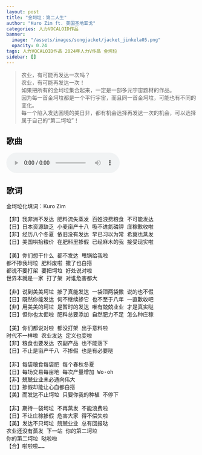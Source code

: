```yaml
---
layout: post
title: "金坷垃：第二人生"
author: "Kuro Zim ft. 美国圣地亚戈"
categories: 人力VOCALOID作品
banner: 
  image: "/assets/images/songjacket/jacket_jinkela05.png"
  opacity: 0.24
tags: 人力VOCALOID作品 2024年人力V作品 金坷垃
sidebar: []
---
```


> 农业，有可能再发达一次吗？<br>农业，有可能再发达一次！<br>如果把所有的金坷垃集合起来，一定是一部多元宇宙题材的作品。<br>因为每一首金坷垃都是一个平行宇宙，而且同一首金坷垃，可能也有不同的变化。<br>每一个陷入发达困境的美日非，都有机会选择再发达一次的机会，可以选择属于自己的“第二坷垃”！

## 歌曲

<audio controls><source src="/assets/audio/jinkela05.mp3" type="audio/mp3"></audio>

## 歌词

金坷垃化填词：Kuro Zim

<pre>
【非】我非洲不发达 肥料流失蒸发 百姓浪费粮食 不可能发达
【日】日本资源缺乏 小麦亩产十八 吸不进氮磷钾 庄稼歉收啦
【非】经历八个冬夏 依旧没有发达 早已习以为常 希冀也蒸发
【日】美国哄抬粮价 在肥料里掺假 已经麻木的我 接受现实啦

【美】你们想干什么 都不发达 甩锅给我啦
都不掺我坷垃 肥料废啦 撒了也白搭
都说不要打架 要把坷垃 好处说对啦
世界本就是一家 打了架 对谁危害都大

【非】说到美美坷垃 掺了真能发达 一袋顶两袋撒 说的也不假
【日】既然你能发达 何不继续掺它 也不至于八年 一直歉收吧
【非】用美美的坷垃 是暂时的发达 唯有兢兢业业 才是真实哒
【日】但你也太倔啦 肥料总要添加 自然肥力不足 怎么种庄稼

【美】你们都说对啦 都没打架 出乎意料啦
时代不一样啦 农业发达 定义也变啦
【非】粮食也要发达 农副产品 也不能落下
【日】不止是亩产千八 不掺假 也是有必要哒

【非】每袋粮食每袋肥 每个春秋冬夏
【日】每场交易每亩地 每次产量增加 Wo-oh
【非】兢兢业业未必通向伟大
【日】掺假却能让心血都白搭
【美】而发达不止坷垃 只要你我的种植 不停下

【非】期待一袋坷垃 不再蒸发 不能浪费啦
【日】不让庄稼掺假 危害大家 得不偿失啦
【美】发达不只坷垃 兢兢业业 总有回报哒
农业还没有蒸发 下一站 你的第二坷垃
你的第二坷垃 哒啦啦
【合】啦啦啦……

</pre>
